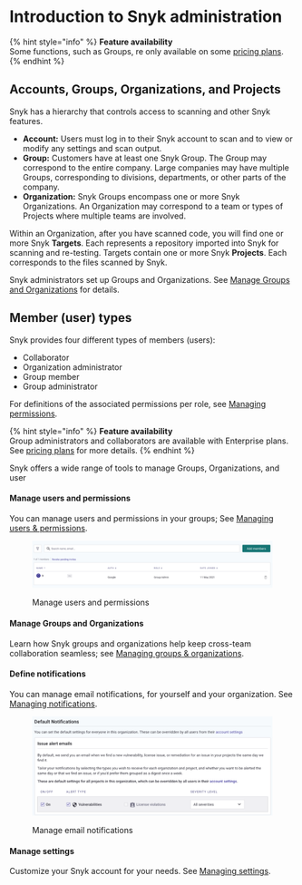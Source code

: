 # Introduction to Snyk administration

{% hint style="info" %}
**Feature availability**\
Some functions, such as Groups, re only available on some [pricing plans](https://snyk.io/plans/).
{% endhint %}

## Accounts, Groups, Organizations, and Projects

Snyk has a hierarchy that controls access to scanning and other Snyk features.

* **Account:** Users must log in to their Snyk account to scan and to view or modify any settings and scan output.
* **Group:** Customers have at least one Snyk Group. The Group may correspond to the entire company. Large companies may have multiple Groups, corresponding to divisions, departments, or other parts of the company.
* **Organization:** Snyk Groups encompass one or more Snyk Organizations. An Organization may correspond to a team or types of Projects where multiple teams are involved.

Within an Organization, after you have scanned code, you will find one or more Snyk **Targets**. Each represents a repository imported into Snyk for scanning and re-testing. Targets contain one or more Snyk **Projects**. Each corresponds to the files scanned by Snyk.

Snyk administrators set up Groups and Organizations. See [Manage Groups and Organizations](manage-groups-and-organizations/) for details.

## Member (user) types

Snyk provides four different types of members (users):

* Collaborator
* Organization administrator
* Group member
* Group administrator

For definitions of the associated permissions per role, see [Managing permissions](manage-users-and-permissions/managing-permissions.md#permissions-per-role).

{% hint style="info" %}
**Feature availability**\
Group administrators and collaborators are available with Enterprise plans. See [pricing plans](https://snyk.io/plans/) for more details.&#x20;
{% endhint %}

Snyk offers a wide range of tools to manage Groups, Organizations, and user

#### Manage users and permissions

You can manage users and permissions in your groups; See [Managing users & permissions](manage-users-and-permissions/).

<figure><img src="../.gitbook/assets/image (245) (1) (1) (1).png" alt="Manage users and permissions"><figcaption><p>Manage users and permissions</p></figcaption></figure>

#### Manage Groups and Organizations

Learn how Snyk groups and organizations help keep cross-team collaboration seamless; see [Managing groups & organizations](manage-groups-and-organizations/).

#### Define notifications

You can manage email notifications, for yourself and your organization. See [Managing notifications](manage-notifications.md).

<figure><img src="../.gitbook/assets/image (6) (2).png" alt="Manage email notifications"><figcaption><p>Manage email notifications</p></figcaption></figure>

#### Manage settings

Customize your Snyk account for your needs. See [Managing settings](manage-settings/).
